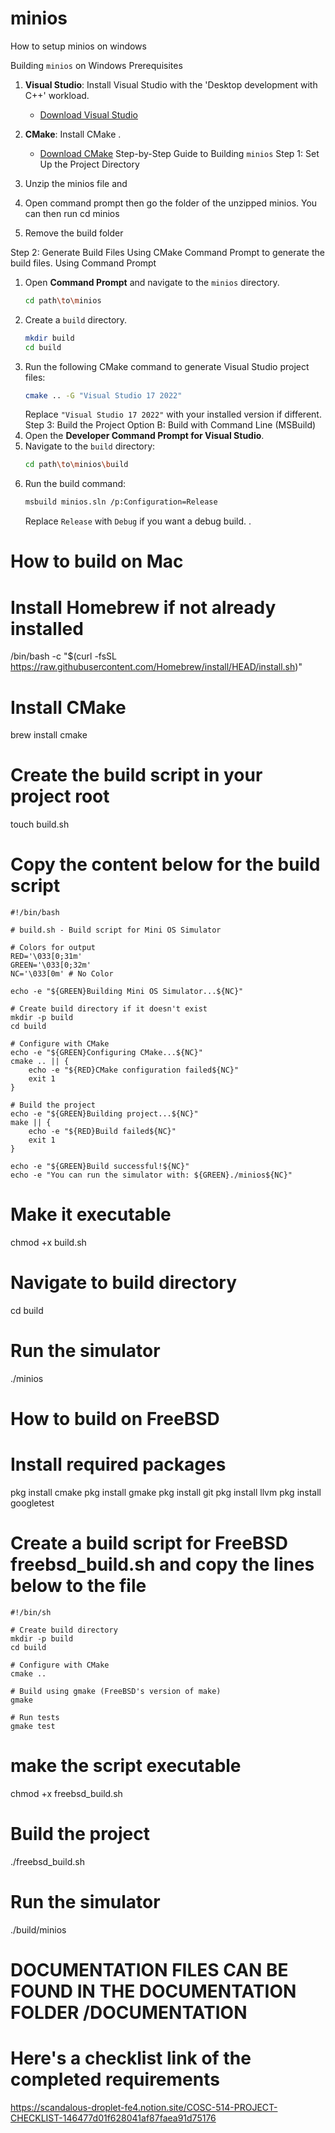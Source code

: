 # minios
How to setup minios on windows

Building `minios` on Windows
Prerequisites
1. **Visual Studio**: Install Visual Studio with the 'Desktop development with C++' workload.
   - [Download Visual Studio](https://visualstudio.microsoft.com/)

2. **CMake**: Install CMake .
   - [Download CMake](https://cmake.org/download/)
Step-by-Step Guide to Building `minios`
Step 1: Set Up the Project Directory
1.	Unzip the minios file and 
2.	Open command prompt then go the folder of the unzipped minios. You can then run cd minios
3.	Remove the build folder

Step 2: Generate Build Files Using CMake
Command Prompt to generate the build files.
Using Command Prompt
1. Open **Command Prompt** and navigate to the `minios` directory.
   ```bash
   cd path\to\minios
   ```
2. Create a `build` directory.
   ```bash
   mkdir build
   cd build
   ```
3. Run the following CMake command to generate Visual Studio project files:
   ```bash
   cmake .. -G "Visual Studio 17 2022"
   ```
   Replace `"Visual Studio 17 2022"` with your installed version if different.
Step 3: Build the Project
Option B: Build with Command Line (MSBuild)
1. Open the **Developer Command Prompt for Visual Studio**.
2. Navigate to the `build` directory:
   ```bash
   cd path\to\minios\build
   ```
3. Run the build command:
   ```bash
   msbuild minios.sln /p:Configuration=Release
   ```
   Replace `Release` with `Debug` if you want a debug build.
.


# How to build on Mac

# Install Homebrew if not already installed
/bin/bash -c "$(curl -fsSL https://raw.githubusercontent.com/Homebrew/install/HEAD/install.sh)"

# Install CMake
brew install cmake

# Create the build script in your project root
touch build.sh

# Copy the content below for the build script

```
#!/bin/bash

# build.sh - Build script for Mini OS Simulator

# Colors for output
RED='\033[0;31m'
GREEN='\033[0;32m'
NC='\033[0m' # No Color

echo -e "${GREEN}Building Mini OS Simulator...${NC}"

# Create build directory if it doesn't exist
mkdir -p build
cd build

# Configure with CMake
echo -e "${GREEN}Configuring CMake...${NC}"
cmake .. || {
    echo -e "${RED}CMake configuration failed${NC}"
    exit 1
}

# Build the project
echo -e "${GREEN}Building project...${NC}"
make || {
    echo -e "${RED}Build failed${NC}"
    exit 1
}

echo -e "${GREEN}Build successful!${NC}"
echo -e "You can run the simulator with: ${GREEN}./minios${NC}"
```
# Make it executable
chmod +x build.sh

# Navigate to build directory
cd build

# Run the simulator
./minios

# How to build on FreeBSD

# Install required packages
pkg install cmake
pkg install gmake
pkg install git
pkg install llvm
pkg install googletest

# Create a build script for FreeBSD freebsd_build.sh and copy the lines below to the file 
```
#!/bin/sh

# Create build directory
mkdir -p build
cd build

# Configure with CMake
cmake ..

# Build using gmake (FreeBSD's version of make)
gmake

# Run tests
gmake test
```

# make the script executable
chmod +x freebsd_build.sh

# Build the project
./freebsd_build.sh

# Run the simulator
./build/minios

# DOCUMENTATION FILES CAN BE FOUND IN THE DOCUMENTATION FOLDER /DOCUMENTATION

# Here's a checklist link of the completed requirements
https://scandalous-droplet-fe4.notion.site/COSC-514-PROJECT-CHECKLIST-146477d01f628041af87faea91d75176